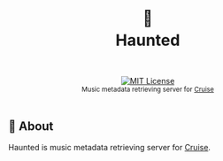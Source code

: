 <h1 align="center">
  <br />
  👻
  <br />
  Haunted
  <sup>
    <br />
    <br />
  </sup>    
</h1>

<div align="center">
    <a href="https://github.com/async3619/haunted/blob/main/LICENSE">
        <img src="https://img.shields.io/github/license/async3619/haunted.svg?style=flat-square" alt="MIT License" />
    </a>
    <br />
    <sup>Music metadata retrieving server for <a href="https://github.com/async3619/cruise">Cruise</a></sup>
    <br />
    <br />
</div>

## 📖 About

Haunted is music metadata retrieving server for [Cruise](https://github.com/async3619/cruise).
